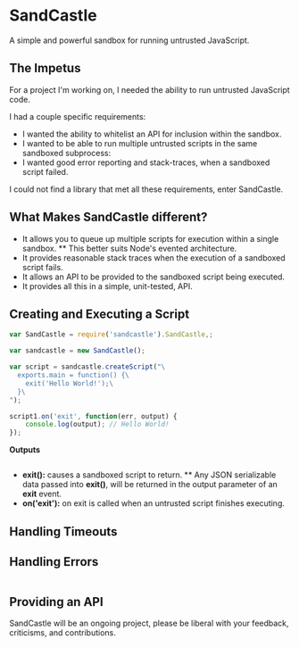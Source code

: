SandCastle
==========

A simple and powerful sandbox for running untrusted JavaScript.

The Impetus
-----------

For a project I'm working on, I needed the ability to run untrusted JavaScript code.

I had a couple specific requirements:

* I wanted the ability to whitelist an API for inclusion within the sandbox.
* I wanted to be able to run multiple untrusted scripts in the same sandboxed subprocess:
* I wanted good error reporting and stack-traces, when a sandboxed script failed.

I could not find a library that met all these requirements, enter SandCastle.

What Makes SandCastle different?
---------------------

* It allows you to queue up multiple scripts for execution within a single sandbox.
** This better suits Node's evented architecture.
* It provides reasonable stack traces when the execution of a sandboxed script fails.
* It allows an API to be provided to the sandboxed script being executed.
* It provides all this in a simple, unit-tested, API.

Creating and Executing a Script
----------------------

```javascript
var SandCastle = require('sandcastle').SandCastle,;

var sandcastle = new SandCastle();

var script = sandcastle.createScript("\
  exports.main = function() {\
    exit('Hello World!');\
  }\
");

script1.on('exit', function(err, output) {
    console.log(output); // Hello World!
});
```

__Outputs__

```bash

```

* __exit():__ causes a sandboxed script to return.
** Any JSON serializable data passed into __exit()__, will be returned in the output parameter of an __exit__ event.
* __on('exit'):__ on exit is called when an untrusted script finishes executing.

Handling Timeouts
-----------------------

Handling Errors
-----------------------

```bash

```

Providing an API
------------------------

SandCastle will be an ongoing project, please be liberal with your feedback, criticisms, and contributions.